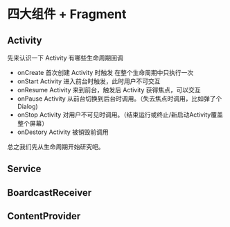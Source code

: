 # 四大组件 + Fragment

## Activity

先来认识一下 Activity 有哪些生命周期回调

- onCreate 首次创建 Activity 时触发 在整个生命周期中只执行一次
- onStart Activity 进入前台时触发，此时用户不可交互
- onResume Activity 来到前台，触发后 Activity 获得焦点，可以交互
- onPause Activity 从前台切换到后台时调用。（失去焦点时调用，比如弹了个Dialog)
- onStop Activity 对用户不可见时调用。（结束运行或终止/新启动Activity覆盖整个屏幕）
- onDestory Activity 被销毁前调用

总之我们先从生命周期开始研究吧。



## Service

## BoardcastReceiver

## ContentProvider

